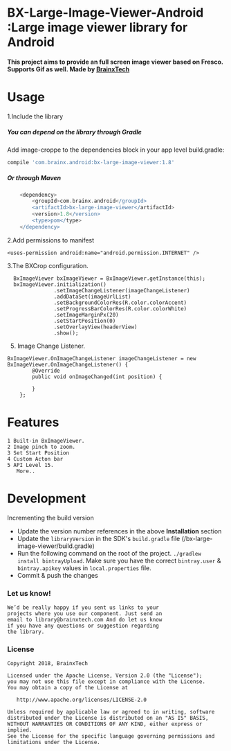 
# BX-Large-Image-Viewer-Android :Large image viewer library for Android

#### This project aims to provide an full screen image viewer based on Fresco. Supports Gif as well. Made by [BrainxTech](https://brainxtech.com/)

# Usage 
1.Include the library

##### You can depend on the library through Gradle
Add image-croppe to the dependencies block in your app level build.gradle:
```groovy
compile 'com.brainx.android:bx-large-image-viewer:1.8'
```

##### Or through Maven
```gradle
    <dependency>
        <groupId>com.brainx.android</groupId>
        <artifactId>bx-large-image-viewer</artifactId>
        <version>1.8</version>
        <type>pom</type>
    </dependency>
```


 2.Add permissions to manifest

```
<uses-permission android:name="android.permission.INTERNET" />
```


3.The BXCrop configuration.

```
  BxImageViewer bxImageViewer = BxImageViewer.getInstance(this);
  bxImageViewer.initialization()
               .setImageChangeListener(imageChangeListener)
               .addDataSet(imageUrlList)
               .setBackgroundColorRes(R.color.colorAccent)
               .setProgressBarColorRes(R.color.colorWhite)
               .setImageMarginPx(20)
               .setStartPosition(0)
               .setOverlayView(headerView)
               .show();
```


5. Image Change Listener.

```
BxImageViewer.OnImageChangeListener imageChangeListener = new BxImageViewer.OnImageChangeListener() {
        @Override
        public void onImageChanged(int position) {

        }
    };

```

# Features
```
1 Built-in BxImageViewer.
2 Image pinch to zoom.
3 Set Start Position
4 Custom Acton bar
5 API Level 15.
   More..
```

# Development

Incrementing the build version

- Update the version number references in the above     **Installation** section
- Update the `libraryVersion` in the SDK's `build.gradle` file (/bx-large-image-viewer/build.gradle)
- Run the following command on the root of the project. `./gradlew install bintrayUpload`. Make sure
you have the correct `bintray.user` & `bintray.apikey` values in `local.properties` file.
- Commit & push the changes

### Let us know!

```
We’d be really happy if you sent us links to your 
projects where you use our component. Just send an
email to library@brainxtech.com And do let us know
if you have any questions or suggestion regarding
the library. 
```

### License

    Copyright 2018, BrainxTech

    Licensed under the Apache License, Version 2.0 (the "License");
    you may not use this file except in compliance with the License.
    You may obtain a copy of the License at

       http://www.apache.org/licenses/LICENSE-2.0

    Unless required by applicable law or agreed to in writing, software
    distributed under the License is distributed on an "AS IS" BASIS,
    WITHOUT WARRANTIES OR CONDITIONS OF ANY KIND, either express or implied.
    See the License for the specific language governing permissions and
    limitations under the License.

